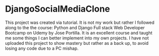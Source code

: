 # DjangoSocialMediaClone
This project was created via tutorial. 
It is not my work but rather I followed along to the the course: Python and Django Full stack Web Developer Bootcamp on Udemy by Jose Portilla. 
It is an excellent course and taught me some things I can better implement into my own projects. 
I have not uploaded this project to show mastery but rather as a back up, to avoid losing any code due to a PC mishap.

